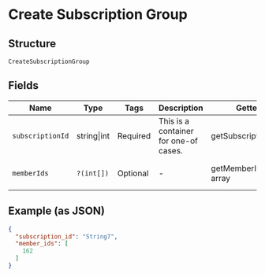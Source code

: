 
# Create Subscription Group

## Structure

`CreateSubscriptionGroup`

## Fields

| Name | Type | Tags | Description | Getter | Setter |
|  --- | --- | --- | --- | --- | --- |
| `subscriptionId` | string\|int | Required | This is a container for one-of cases. | getSubscriptionId(): | setSubscriptionId( subscriptionId): void |
| `memberIds` | `?(int[])` | Optional | - | getMemberIds(): ?array | setMemberIds(?array memberIds): void |

## Example (as JSON)

```json
{
  "subscription_id": "String7",
  "member_ids": [
    162
  ]
}
```

